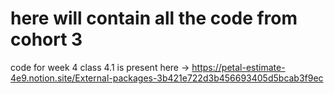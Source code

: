 # here will contain all the code from cohort 3

code for week 4 class 4.1 is present here -> https://petal-estimate-4e9.notion.site/External-packages-3b421e722d3b456693405d5bcab3f9ec
